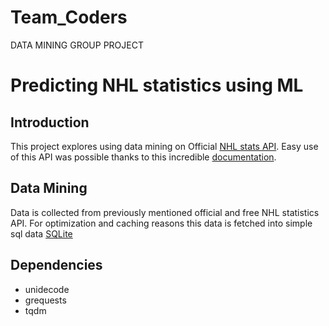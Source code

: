 # Team_Coders
DATA MINING GROUP PROJECT

# Predicting NHL statistics using ML

## Introduction

This project explores using data mining on Official [NHL stats API](https://statsapi.web.nhl.com/api/v1/). 
Easy use of this API was possible thanks to this incredible [documentation](https://gitlab.com/dword4/nhlapi/-/blob/master/stats-api.md).

## Data Mining
Data is collected from previously mentioned official and free NHL statistics API. For optimization and caching reasons this data is fetched into simple sql data [SQLite](https://www.sqlite.org/index.html)

## Dependencies
- unidecode
- grequests
- tqdm
